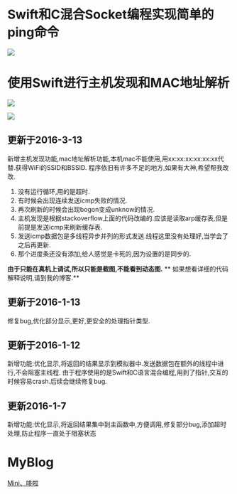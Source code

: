 # Swift和C混合Socket编程实现简单的ping命令

![][image-1]

# 使用Swift进行主机发现和MAC地址解析

![][image-2]

![][image-3]

## 更新于2016-3-13
新增主机发现功能,mac地址解析功能,本机mac不能使用,用xx:xx:xx:xx:xx:xx代替.获得WiFi的SSID和BSSID.
程序依旧有许多不足的地方,如果有大神,希望帮我改改.
1. 没有运行循环,用的是超时.
2. 有时候会出现连续发送icmp失败的情况.
3. 再次刷新的时候会出现bogon变成unknow的情况.
4. 主机发现是根据stackoverflow上面的代码改编的.应该是读取arp缓存表,但是前提是发送icmp来刷新缓存表.
5. 发送icmp数据包是多线程异步并列的形式发送.线程这里没有处理好,当学会了之后再更新.
6. 那个进度条还没有添加,给人感觉是卡死的,因为设置的是同步的.

 **由于只能在真机上调试,所以只能是截图,不能看到动态图.**
** 如果想看详细的代码解释说明,请到我的博客.**

## 更新于2016-1-13
修复bug,优化部分显示,更好,更安全的处理指针类型.

## 更新于2016-1-12
新增功能:优化显示,将返回的结果显示到模拟器中.发送数据包在额外的线程中进行,不会阻塞主线程.
由于程序使用的是Swift和C语言混合编程,用到了指针,交互的时候容易crash.后续会继续修复bug.

## 更新2016-1-7
新增功能:优化显示,将返回结果集中到主函数中,方便调用,修复部分bug,添加超时处理,防止程序一直处于阻塞状态

# MyBlog
[Mini、哆啦][1]

[1]:	http://www.cnblogs.com/xwjack1554239786/p/5131787.html

[image-1]:	/xwjack.gif?raw=true
[image-2]:	/xwjack1.png?raw=true
[image-3]:	/xwjack2.png?raw=true
